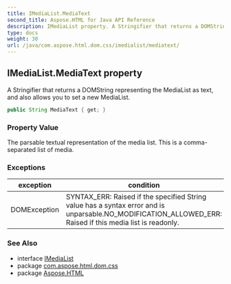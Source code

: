 ```yaml
---
title: IMediaList.MediaText
second_title: Aspose.HTML for Java API Reference
description: IMediaList property. A Stringifier that returns a DOMString representing the MediaList as text and also allows you to set a new MediaList
type: docs
weight: 30
url: /java/com.aspose.html.dom.css/imedialist/mediatext/
---
```

## IMediaList.MediaText property

A Stringifier that returns a DOMString representing the MediaList as text, and also allows you to set a new MediaList.

```java
public String MediaText { get; }
```

### Property Value

The parsable textual representation of the media list. This is a comma-separated list of media.

### Exceptions

| exception | condition |
| --- | --- |
| DOMException | SYNTAX_ERR: Raised if the specified String value has a syntax error and is unparsable.NO_MODIFICATION_ALLOWED_ERR: Raised if this media list is readonly. |

### See Also

* interface [IMediaList](../)
* package [com.aspose.html.dom.css](../../imedialist/)
* package [Aspose.HTML](../../../)
